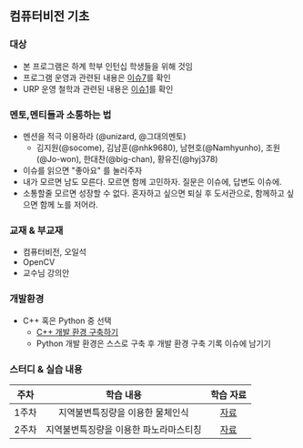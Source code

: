 

  
## 컴퓨터비전 기초 

### 대상
- 본 프로그램은 하계 학부 인턴십 학생들을 위해 것임
- 프로그램 운영과 관련된 내용은 [이슈7](https://github.com/sejong-rcv/2019.Summer.Intern/issues/7)를 확인
- URP 운영 철학과 관련된 내용은 [이슈1](https://github.com/sejong-rcv/2019.Summer.Intern/issues/1)를 확인

### 멘토,멘티들과 소통하는 법
- 멘션을 적극 이용하라 (@unizard, @그대의멘토) 
  - 김지원(@socome), 김남훈(@nhk9680), 남현호(@Namhyunho), 조원(@Jo-won), 한대찬(@big-chan), 황유진(@hyj378)
- 이슈를 읽으면 "좋아요" 를 눌러주자 
- 내가 모르면 남도 모른다. 모르면 함께 고민하자. 질문은 이슈에, 답변도 이슈에.
- 소통할줄 모르면 성장할 수 없다. 혼자하고 싶으면 퇴실 후 도서관으로, 함께하고 싶으면 함께 노를 저어라.

### 교재 & 부교재
- 컴퓨터비전, 오일석
- OpenCV
- 교수님 강의안

### 개발환경
- C++ 혹은 Python 중 선택
  - [C++ 개발 환경 구축하기](https://github.com/sejong-rcv/VisualRecognition/blob/master/1%EC%A3%BC%EC%B0%A8-%EA%B0%9C%EB%B0%9C%ED%99%98%EA%B2%BD%EA%B5%AC%EC%B6%95.pdf)
  - Python 개발 환경은 스스로 구축 후 개발 환경 구축 기록 이슈에 남기기

### 스터디 & 실습 내용

| 주차 | 학습 내용 | 학습 자료 |
|:--:|:--:|:--:|
| 1주차 | 지역불변특징량을 이용한 물체인식 | [자료](https://github.com/sejong-rcv/2019.Summer.Intern/issues/3)
| 2주차 | 지역불변특징량을 이용한 파노라마스티칭 | [자료](https://github.com/sejong-rcv/2019.Summer.Intern/issues/4)


